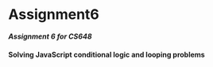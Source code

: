 # Assignment6
**_Assignment 6 for CS648_**

#### Solving JavaScript conditional logic and looping problems